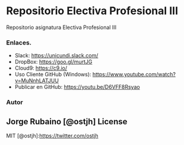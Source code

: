 # Repositorio Electiva Profesional III

Repositorio asignatura Electiva Profesional III

### Enlaces.

* Slack: https://unicundi.slack.com/
* DropBox: https://goo.gl/murtJG
* Cloud9: https://c9.io/
* Uso Cliente GitHub (Windows): https://www.youtube.com/watch?v=MuNnhLATJUU
* Publicar en GitHub: https://youtu.be/D6VFF8Rsyao

### Autor
Jorge Rubaino [@ostjh]
License
----
MIT
[@ostjh]:https://twitter.com/ostjh
